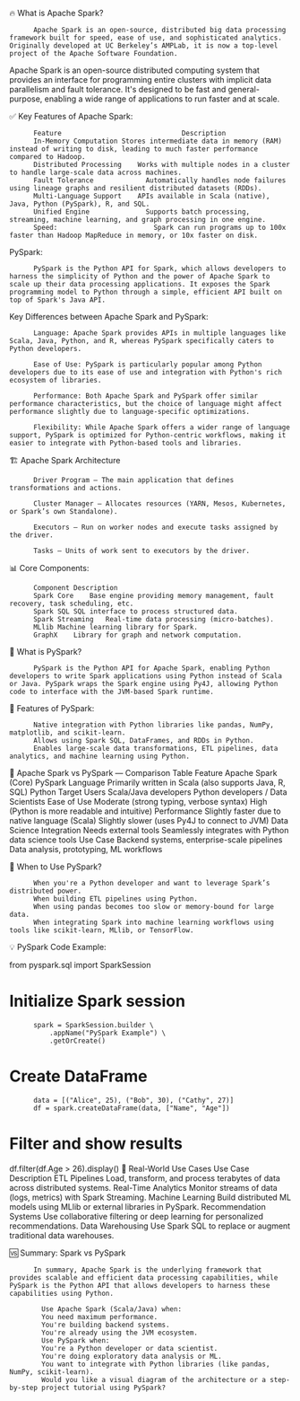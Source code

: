 🔥 What is Apache Spark?

          Apache Spark is an open-source, distributed big data processing framework built for speed, ease of use, and sophisticated analytics. Originally developed at UC Berkeley’s AMPLab, it is now a top-level project of the Apache Software Foundation.

Apache Spark is an open-source distributed computing system that provides an interface for programming entire clusters with implicit data parallelism and fault tolerance. It's designed to be fast and general-purpose, enabling a wide range of applications to run faster and at scale.

✅ Key Features of Apache Spark:

          Feature	                           Description
          In-Memory Computation	Stores intermediate data in memory (RAM) instead of writing to disk, leading to much faster performance compared to Hadoop.
          Distributed Processing	Works with multiple nodes in a cluster to handle large-scale data across machines.
          Fault Tolerance	          Automatically handles node failures using lineage graphs and resilient distributed datasets (RDDs).
          Multi-Language Support	APIs available in Scala (native), Java, Python (PySpark), R, and SQL.
          Unified Engine	          Supports batch processing, streaming, machine learning, and graph processing in one engine.
          Speed:                        Spark can run programs up to 100x faster than Hadoop MapReduce in memory, or 10x faster on disk.

PySpark:

          PySpark is the Python API for Spark, which allows developers to harness the simplicity of Python and the power of Apache Spark to scale up their data processing applications. It exposes the Spark programming model to Python through a simple, efficient API built on top of Spark's Java API.

Key Differences between Apache Spark and PySpark:

          Language: Apache Spark provides APIs in multiple languages like Scala, Java, Python, and R, whereas PySpark specifically caters to Python developers.
          
          Ease of Use: PySpark is particularly popular among Python developers due to its ease of use and integration with Python's rich ecosystem of libraries.
          
          Performance: Both Apache Spark and PySpark offer similar performance characteristics, but the choice of language might affect performance slightly due to language-specific optimizations.
          
          Flexibility: While Apache Spark offers a wider range of language support, PySpark is optimized for Python-centric workflows, making it easier to integrate with Python-based tools and libraries.

🏗️ Apache Spark Architecture

          Driver Program – The main application that defines transformations and actions.
          
          Cluster Manager – Allocates resources (YARN, Mesos, Kubernetes, or Spark’s own Standalone).
          
          Executors – Run on worker nodes and execute tasks assigned by the driver.
          
          Tasks – Units of work sent to executors by the driver.

📊 Core Components:

          Component	Description
          Spark Core	Base engine providing memory management, fault recovery, task scheduling, etc.
          Spark SQL	SQL interface to process structured data.
          Spark Streaming	Real-time data processing (micro-batches).
          MLlib	Machine learning library for Spark.
          GraphX	Library for graph and network computation.

🐍 What is PySpark?

          PySpark is the Python API for Apache Spark, enabling Python developers to write Spark applications using Python instead of Scala or Java. PySpark wraps the Spark engine using Py4J, allowing Python code to interface with the JVM-based Spark runtime.

🔧 Features of PySpark:

          Native integration with Python libraries like pandas, NumPy, matplotlib, and scikit-learn.
          Allows using Spark SQL, DataFrames, and RDDs in Python.         
          Enables large-scale data transformations, ETL pipelines, data analytics, and machine learning using Python.

🔁 Apache Spark vs PySpark — Comparison Table
          Feature	Apache Spark (Core)	PySpark
          Language	Primarily written in Scala (also supports Java, R, SQL)	Python
          Target Users	Scala/Java developers	Python developers / Data Scientists
          Ease of Use	Moderate (strong typing, verbose syntax)	High (Python is more readable and intuitive)
          Performance	Slightly faster due to native language (Scala)	Slightly slower (uses Py4J to connect to JVM)
          Data Science Integration	Needs external tools	Seamlessly integrates with Python data science tools
          Use Case	Backend systems, enterprise-scale pipelines	Data analysis, prototyping, ML workflows

📌 When to Use PySpark?

          When you're a Python developer and want to leverage Spark’s distributed power.       
          When building ETL pipelines using Python.
          When using pandas becomes too slow or memory-bound for large data.
          When integrating Spark into machine learning workflows using tools like scikit-learn, MLlib, or TensorFlow.

💡 PySpark Code Example:

from pyspark.sql import SparkSession

# Initialize Spark session

          spark = SparkSession.builder \
              .appName("PySpark Example") \
              .getOrCreate()

# Create DataFrame

          data = [("Alice", 25), ("Bob", 30), ("Cathy", 27)]
          df = spark.createDataFrame(data, ["Name", "Age"])

# Filter and show results

df.filter(df.Age > 26).display()
🧠 Real-World Use Cases
            Use Case	Description
            ETL Pipelines	Load, transform, and process terabytes of data across distributed systems.
            Real-Time Analytics	Monitor streams of data (logs, metrics) with Spark Streaming.
            Machine Learning	Build distributed ML models using MLlib or external libraries in PySpark.
            Recommendation Systems	Use collaborative filtering or deep learning for personalized recommendations.
            Data Warehousing	Use Spark SQL to replace or augment traditional data warehouses.

🆚 Summary: Spark vs PySpark

          In summary, Apache Spark is the underlying framework that provides scalable and efficient data processing capabilities, while PySpark is the Python API that allows developers to harness these capabilities using Python.

            Use Apache Spark (Scala/Java) when:
            You need maximum performance.            
            You're building backend systems.            
            You're already using the JVM ecosystem.            
            Use PySpark when:            
            You're a Python developer or data scientist.
            You're doing exploratory data analysis or ML.            
            You want to integrate with Python libraries (like pandas, NumPy, scikit-learn).
            Would you like a visual diagram of the architecture or a step-by-step project tutorial using PySpark?
